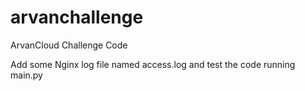 # arvanchallenge
ArvanCloud Challenge Code


Add some Nginx log file named access.log and test the code running main.py

